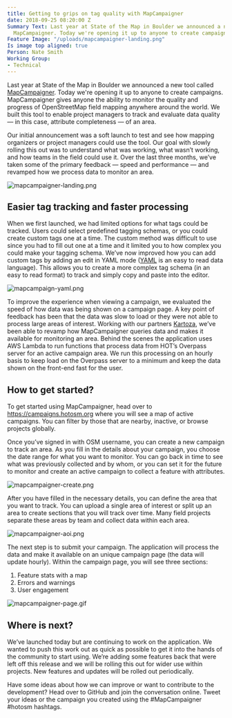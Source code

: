 ```yaml
---
title: Getting to grips on tag quality with MapCampaigner
date: 2018-09-25 08:20:00 Z
Summary Text: Last year at State of the Map in Boulder we announced a new tool called
  MapCampaigner. Today we're opening it up to anyone to create campaigns.
Feature Image: "/uploads/mapcampaigner-landing.png"
Is image top aligned: true
Person: Nate Smith
Working Group:
- Technical
---
```


Last year at State of the Map in Boulder we announced a new tool called [MapCampaigner](https://campaigns.hotosm.org/). Today we're opening it up to anyone to create campaigns. MapCampaigner gives anyone the ability to monitor the quality and progress of OpenStreetMap field mapping anywhere around the world. We built this tool to enable project managers to track and evaluate data quality — in this case, attribute completeness — of an area. 

Our initial announcement was a soft launch to test and see how mapping organizers or project managers could use the tool. Our goal with slowly rolling this out was to understand what was working, what wasn’t working, and how teams in the field could use it. Over the last three months, we’ve taken some of the primary feedback — speed and performance — and revamped how we process data to monitor an area. 

![mapcampaigner-landing.png](/uploads/mapcampaigner-landing.png)

## Easier tag tracking and faster processing

When we first launched, we had limited options for what tags could be tracked. Users could select predefined tagging schemas, or you could create custom tags one at a time. The custom method was difficult to use since you had to fill out one at a time and it limited you to how complex you could make your tagging schema. We’ve now improved how you can add custom tags by adding an edit in YAML mode ([YAML](https://en.wikipedia.org/wiki/YAML) is an easy to read data language). This allows you to create a more complex tag schema (in an easy to read format) to track and simply copy and paste into the editor. 

![mapcampaign-yaml.png](/uploads/mapcampaign-yaml.png)

To improve the experience when viewing a campaign, we evaluated the speed of how data was being shown on a campaign page. A key point of feedback has been that the data was slow to load or they were not able to process large areas of interest. Working with our partners [Kartoza](http://kartoza.com), we’ve been able to revamp how MapCampaigner queries data and makes it available for monitoring an area. Behind the scenes the application uses AWS Lambda to run functions that process data from HOT’s Overpass server for an active campaign area. We run this processing on an hourly basis to keep load on the Overpass server to a minimum and keep the data shown on the front-end fast for the user. 

## How to get started?

To get started using MapCampaigner, head over to https://campaigns.hotosm.org where you will see a map of active campaigns. You can filter by those that are nearby, inactive, or browse projects globally. 

Once you’ve signed in with OSM username, you can create a new campaign to track an area. As you fill in the details about your campaign, you choose the date range for what you want to monitor. You can go back in time to see what was previously collected and by whom, or you can set it for the future to monitor and create an active campaign to collect a feature with attributes. 

![mapcampaigner-create.png](/uploads/mapcampaigner-create.png)

After you have filled in the necessary details, you can define the area that you want to track. You can upload a single area of interest or split up an area to create sections that you will track over time. Many field projects separate these areas by team and collect data within each area. 

![mapcampaigner-aoi.png](/uploads/mapcampaigner-aoi.png)

The next step is to submit your campaign. The application will process the data and make it available on an unique campaign page (the data will update hourly). Within the campaign page, you will see three sections: 

1. Feature stats with a map
2. Errors and warnings
3. User engagement 

![mapcampaigner-page.gif](/uploads/mapcampaigner-page.gif)

## Where is next?

We’ve launched today but are continuing to work on the application. We wanted to push this work out as quick as possible to get it into the hands of the community to start using. We’re adding some features back that were left off this release and we will be rolling this out for wider use within projects. New features and updates will be rolled out periodically. 

Have some ideas about how we can improve or want to contribute to the development? Head over to GitHub and join the conversation online. Tweet your ideas or the campaign you created using the #MapCampaigner #hotosm hashtags. 